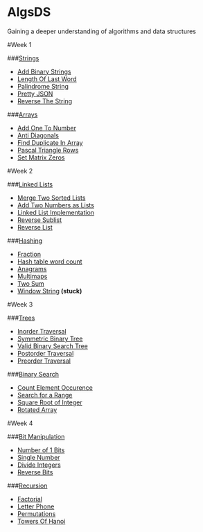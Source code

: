 # AlgsDS
Gaining a deeper understanding of algorithms and data structures

#Week 1

###<a href="https://github.com/DeekshaPrabhakar/AlgsDS/tree/master/Strings">Strings</a>
  - <a href="https://github.com/DeekshaPrabhakar/AlgsDS/blob/master/Strings/AddBinaryStrings.cs">Add Binary Strings</a>
  - <a href="https://github.com/DeekshaPrabhakar/AlgsDS/blob/master/Strings/LengthOfLastWord.cs">Length Of Last Word</a>
  - <a href="https://github.com/DeekshaPrabhakar/AlgsDS/blob/master/Strings/PalindromeString.cs">Palindrome String</a>
  - <a href="https://github.com/DeekshaPrabhakar/AlgsDS/blob/master/Strings/PrettyJSON.cs">Pretty JSON</a>
  - <a href="https://github.com/DeekshaPrabhakar/AlgsDS/blob/master/Strings/ReverseTheString.cs">Reverse The String</a>
  
###<a href="https://github.com/DeekshaPrabhakar/AlgsDS/tree/master/Arrays">Arrays</a>
  - <a href="https://github.com/DeekshaPrabhakar/AlgsDS/blob/master/Arrays/AddOneToNumber.cs">Add One To Number</a>
  - <a href="https://github.com/DeekshaPrabhakar/AlgsDS/blob/master/Arrays/AntiDiagonals.cs">Anti Diagonals</a>
  - <a href="https://github.com/DeekshaPrabhakar/AlgsDS/blob/master/Arrays/FindDuplicateInArray.cs">Find Duplicate In Array</a>
  - <a href="https://github.com/DeekshaPrabhakar/AlgsDS/blob/master/Arrays/PascalTriangleRows.cs">Pascal Triangle Rows</a>
  - <a href="https://github.com/DeekshaPrabhakar/AlgsDS/blob/master/Arrays/SetMatrixZeros.cs">Set Matrix Zeros</a>


#Week 2

###<a href="https://github.com/DeekshaPrabhakar/AlgsDS/tree/master/LinkedLists">Linked Lists</a>
  - <a href="https://github.com/DeekshaPrabhakar/AlgsDS/blob/master/LinkedLists/MergeTwoSortedLists.cs">Merge Two Sorted Lists</a>
  - <a href="https://github.com/DeekshaPrabhakar/AlgsDS/blob/master/LinkedLists/AddTwoNumbersAsLists.cs">Add Two Numbers as Lists</a>
  - <a href="https://github.com/DeekshaPrabhakar/AlgsDS/blob/master/LinkedLists/LinkedListImplementation.cs">Linked List Implementation</a>
  - <a href="https://github.com/DeekshaPrabhakar/AlgsDS/blob/master/LinkedLists/ReverseSublist.cs">Reverse Sublist</a>
  - <a href="https://github.com/DeekshaPrabhakar/AlgsDS/blob/master/LinkedLists/ReverseList.cs">Reverse List</a>  
  
###<a href="https://github.com/DeekshaPrabhakar/AlgsDS/tree/master/Hashing">Hashing</a>
  - <a href="https://github.com/DeekshaPrabhakar/AlgsDS/blob/master/Hashing/Fraction.cs">Fraction</a>
  - <a href="https://github.com/DeekshaPrabhakar/AlgsDS/blob/master/Hashing/WordCount.cs">Hash table word count</a>
  - <a href="https://github.com/DeekshaPrabhakar/AlgsDS/blob/master/Hashing/FindAnagrams.cs">Anagrams</a>
  - <a href="https://github.com/DeekshaPrabhakar/AlgsDS/blob/master/Hashing/Multimaps.cs">Multimaps</a>
  - <a href="https://github.com/DeekshaPrabhakar/AlgsDS/blob/master/Hashing/TwoSum.cs">Two Sum</a>
  - <a href="https://github.com/DeekshaPrabhakar/AlgsDS/blob/master/Hashing/WindowString.cs">Window String</a><b> (stuck)</b>
  
  
#Week 3

###<a href="https://github.com/DeekshaPrabhakar/AlgsDS/tree/master/Trees">Trees</a>
  - <a href="https://github.com/DeekshaPrabhakar/AlgsDS/blob/master/Trees/Inorder.cs">Inorder Traversal</a>
  - <a href="https://github.com/DeekshaPrabhakar/AlgsDS/blob/master/Trees/SymmetricBT.cs">Symmetric Binary Tree</a>
  - <a href="https://github.com/DeekshaPrabhakar/AlgsDS/blob/master/Trees/ValidBST.cs">Valid Binary Search Tree</a>
  - <a href="https://github.com/DeekshaPrabhakar/AlgsDS/blob/master/Trees/PostOrder.cs">Postorder Traversal</a>
  - <a href="https://github.com/DeekshaPrabhakar/AlgsDS/blob/master/Trees/Preorder.cs">Preorder Traversal</a>
  
###<a href="https://github.com/DeekshaPrabhakar/AlgsDS/tree/master/BinarySearch">Binary Search</a>
  - <a href="https://github.com/DeekshaPrabhakar/AlgsDS/blob/master/BinarySearch/CountOccurences.cs">Count Element Occurence</a>
  - <a href="https://github.com/DeekshaPrabhakar/AlgsDS/blob/master/BinarySearch/RangeSearch.cs">Search for a Range</a>
  - <a href="https://github.com/DeekshaPrabhakar/AlgsDS/blob/master/BinarySearch/SquareRoot.cs">Square Root of Integer</a>
  - <a href="https://github.com/DeekshaPrabhakar/AlgsDS/blob/master/BinarySearch/RotatedArray.cs">Rotated Array</a>
  
  
#Week 4

###<a href="https://github.com/DeekshaPrabhakar/AlgsDS/tree/master/BitManipulation">Bit Manipulation</a>
  - <a href="https://github.com/DeekshaPrabhakar/AlgsDS/blob/master/BitManipulation/OneBits.cs">Number of 1 Bits</a>
  - <a href="https://github.com/DeekshaPrabhakar/AlgsDS/blob/master/BitManipulation/SingleNumber.cs">Single Number</a>
  - <a href="https://github.com/DeekshaPrabhakar/AlgsDS/blob/master/BitManipulation/DivideIntegers.cs">Divide Integers</a>
  - <a href="https://github.com/DeekshaPrabhakar/AlgsDS/blob/master/BitManipulation/ReverseBits.cs">Reverse Bits</a>

###<a href="https://github.com/DeekshaPrabhakar/AlgsDS/tree/master/Recursion">Recursion</a>
  - <a href="https://github.com/DeekshaPrabhakar/AlgsDS/blob/master/Recursion/Factorial.cs">Factorial</a>
  - <a href="https://github.com/DeekshaPrabhakar/AlgsDS/blob/master/Recursion/LetterPhone.cs">Letter Phone </a>
  - <a href="https://github.com/DeekshaPrabhakar/AlgsDS/blob/master/Recursion/Permutations.cs">Permutations</a>
  - <a href="https://github.com/DeekshaPrabhakar/AlgsDS/blob/master/Recursion/TowersOfHanoi.cs">Towers Of Hanoi</a>
